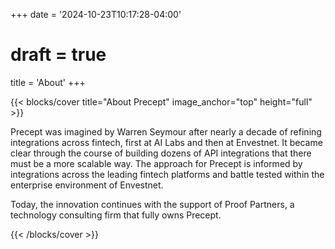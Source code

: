+++
date = '2024-10-23T10:17:28-04:00'
# draft = true
title = 'About'
+++

{{< blocks/cover title="About Precept" image_anchor="top" height="full" >}}

Precept was imagined by Warren Seymour after nearly a decade of refining integrations across fintech, first at AI Labs and then at Envestnet. It became clear through the course of building dozens of API integrations that there must be a more scalable way. The approach for Precept is informed by integrations across the leading fintech platforms and battle tested within the enterprise environment of Envestnet.

Today, the innovation continues with the support of Proof Partners, a technology consulting firm that fully owns Precept.

{{< /blocks/cover >}}
